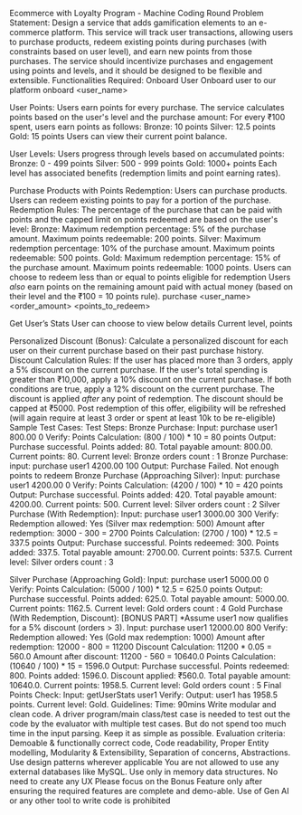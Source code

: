 Ecommerce with Loyalty Program - Machine Coding Round
Problem Statement:
Design a service that adds gamification elements to an e-commerce platform. This service will track user transactions, allowing users to purchase products, redeem existing points during purchases (with constraints based on user level), and earn new points from those purchases. The service should incentivize purchases and engagement using points and levels, and it should be designed to be flexible and extensible.
Functionalities Required:
Onboard User
Onboard user to our platform
onboard <user_name>

User Points:
Users earn points for every purchase.
The service calculates points based on the user's level and the purchase amount:
For every ₹100 spent, users earn points as follows:
Bronze: 10 points
Silver: 12.5 points
Gold: 15 points
Users can view their current point balance.

User Levels:
Users progress through levels based on accumulated points:
Bronze: 0 - 499 points
Silver: 500 - 999 points
Gold: 1000+ points
Each level has associated benefits (redemption limits and point earning rates).

Purchase Products with Points Redemption:
Users can purchase products.
Users can redeem existing points to pay for a portion of the purchase.
Redemption Rules:
The percentage of the purchase that can be paid with points and the capped limit on points redeemed are based on the user's level:
Bronze:
Maximum redemption percentage: 5% of the purchase amount.
Maximum points redeemable: 200 points.
Silver:
Maximum redemption percentage: 10% of the purchase amount.
Maximum points redeemable: 500 points.
Gold:
Maximum redemption percentage: 15% of the purchase amount.
Maximum points redeemable: 1000 points.
Users can choose to redeem less than or equal to points eligible for redemption
Users *also* earn points on the remaining amount paid with actual money (based on their level and the ₹100 = 10 points rule).
purchase <user_name> <order_amount> <points_to_redeem>

Get User’s Stats
User can choose to view below details
Current level, points

Personalized Discount (Bonus):
Calculate a personalized discount for each user on their current purchase based on their past purchase history.
Discount Calculation Rules:
If the user has placed more than 3 orders, apply a 5% discount on the current purchase.
If the user's total spending is greater than ₹10,000, apply a 10% discount on the current purchase.
If both conditions are true, apply a 12% discount on the current purchase.
The discount is applied *after* any point of redemption.
The discount should be capped at ₹5000.
Post redemption of this offer, eligibility will be refreshed (will again require at least 3 order or spent at least 10k to be re-eligible) 
Sample Test Cases:
Test Steps:
Bronze Purchase:
Input: purchase user1 800.00 0
Verify:
Points Calculation: (800 / 100) * 10 = 80 points
Output: Purchase successful. Points added: 80. Total payable amount: 800.00. Current points: 80. Current level: Bronze
orders count : 1
Bronze Purchase:
input: purchase user1 4200.00 100
Output: Purchase Failed. Not enough points to redeem
Bronze Purchase (Approaching Silver):
Input: purchase user1 4200.00 0
Verify:
Points Calculation: (4200 / 100) * 10 = 420 points
Output: Purchase successful. Points added: 420. Total payable amount: 4200.00. Current points: 500. Current level: Silver
orders count : 2
Silver Purchase (With Redemption):
Input: purchase user1 3000.00 300
Verify:
Redemption allowed: Yes (Silver max redemption: 500)
Amount after redemption: 3000 - 300 = 2700
Points Calculation: (2700 / 100) * 12.5 = 337.5 points
Output: Purchase successful. Points redeemed: 300. Points added: 337.5. Total payable amount: 2700.00. Current points: 537.5. Current level: Silver
orders count : 3



Silver Purchase (Approaching Gold):
Input: purchase user1 5000.00 0
Verify:
Points Calculation: (5000 / 100) * 12.5 = 625.0 points
Output: Purchase successful. Points added: 625.0. Total payable amount: 5000.00. Current points: 1162.5. Current level: Gold
orders count : 4
Gold Purchase (With Redemption, Discount): [BONUS PART]
*Assume user1 now qualifies for a 5% discount (orders > 3).
Input: purchase user1 12000.00 800
Verify:
Redemption allowed: Yes (Gold max redemption: 1000)
Amount after redemption: 12000 - 800 = 11200
Discount Calculation: 11200 * 0.05 = 560.0
Amount after discount: 11200 - 560 = 10640.0
Points Calculation: (10640 / 100) * 15 = 1596.0
Output: Purchase successful. Points redeemed: 800. Points added: 1596.0. Discount applied: ₹560.0. Total payable amount: 10640.0. Current points: 1958.5. Current level: Gold
orders count : 5
Final Points Check:
Input: getUserStats user1
Verify:
Output: user1 has 1958.5 points. Current level: Gold.
Guidelines:
Time: 90mins
Write modular and clean code. 
A driver program/main class/test case is needed to test out the code by the evaluator with multiple test cases. But do not spend too much time in the input parsing. Keep it as simple as possible.
Evaluation criteria:  Demoable & functionally correct code, Code readability, Proper Entity modelling, Modularity & Extensibility, Separation of concerns, Abstractions. Use design patterns wherever applicable
You are not allowed to use any external databases like MySQL. Use only in memory data structures.
No need to create any UX
Please focus on the Bonus Feature only after ensuring the required features are complete and demo-able.
Use of Gen AI or any other tool to write code is prohibited

